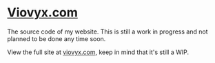 # [Viovyx.com](https://viovyx.com)
The source code of my website. This is still a work in progress and not planned to be done any time soon.

View the full site at [viovyx.com](https://viovyx.com), keep in mind that it's still a WIP.
